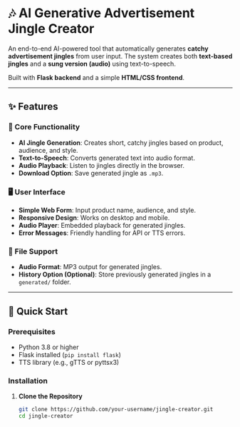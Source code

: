 # 🎶 AI Generative Advertisement Jingle Creator  

An end-to-end AI-powered tool that automatically generates **catchy advertisement jingles** from user input. The system creates both **text-based jingles** and a **sung version (audio)** using text-to-speech.  

Built with **Flask backend** and a simple **HTML/CSS frontend**.  

---

## ✨ Features  

### 🎯 Core Functionality  
- **AI Jingle Generation**: Creates short, catchy jingles based on product, audience, and style.  
- **Text-to-Speech**: Converts generated text into audio format.  
- **Audio Playback**: Listen to jingles directly in the browser.  
- **Download Option**: Save generated jingle as `.mp3`.  

### 🖥️ User Interface  
- **Simple Web Form**: Input product name, audience, and style.  
- **Responsive Design**: Works on desktop and mobile.  
- **Audio Player**: Embedded playback for generated jingles.  
- **Error Messages**: Friendly handling for API or TTS errors.  

### 📁 File Support  
- **Audio Format**: MP3 output for generated jingles.  
- **History Option (Optional)**: Store previously generated jingles in a `generated/` folder.  

---

## 🚀 Quick Start  

### Prerequisites  
- Python 3.8 or higher  
- Flask installed (`pip install flask`)  
- TTS library (e.g., gTTS or pyttsx3)  

### Installation  

1. **Clone the Repository**  
   ```bash
   git clone https://github.com/your-username/jingle-creator.git
   cd jingle-creator
